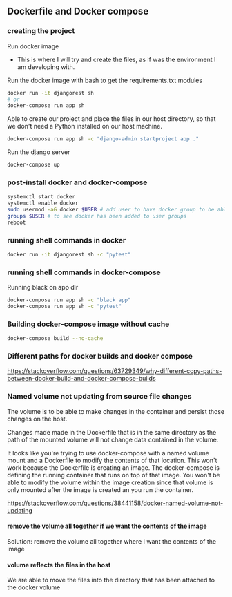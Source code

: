 ## Dockerfile and Docker compose

### creating the project
Run docker image
- This is where I will try and create the files, as if was the environment I am developing with.

Run the docker image with bash to get the requirements.txt modules

```bash
docker run -it djangorest sh
# or 
docker-compose run app sh
```

Able to create our project and place the files in our host directory, so that we don't need a Python installed on our host machine.
```bash
docker-compose run app sh -c "django-admin startproject app ."
```

Run the django server
```bash
docker-compose up
```

### post-install docker and docker-compose

```bash
systemctl start docker
systemctl enable docker
sudo usermod -aG docker $USER # add user to have docker group to be able to run docker commands
groups $USER # to see docker has been added to user groups
reboot
```

### running shell commands in docker

```bash
docker run -it djangorest sh -c "pytest"
```

### running shell commands in docker-compose
Running black on app dir

```bash
docker-compose run app sh -c "black app"
docker-compose run app sh -c "pytest"
```

### Building docker-compose image without cache

```bash
docker-compose build --no-cache
```
### Different paths for docker builds and docker compose
https://stackoverflow.com/questions/63729349/why-different-copy-paths-between-docker-build-and-docker-compose-builds

### Named volume not updating from source file changes

The volume is to be able to make changes in the container and persist those changes on the host.

Changes made made in the Dockerfile that is in the same directory as the path of the mounted volume will not change data contained in the volume.

It looks like you're trying to use docker-compose with a named volume mount and a Dockerfile to modify the contents of that location. This won't work because the Dockerfile is creating an image. The docker-compose is defining the running container that runs on top of that image. You won't be able to modify the volume within the image creation since that volume is only mounted after the image is created an you run the container.

https://stackoverflow.com/questions/38441158/docker-named-volume-not-updating

#### remove the volume all together if we want the contents of the image
Solution: remove the volume all together where I want the contents of the image

#### volume reflects the files in the host

We are able to move the files into the directory that has been attached to the docker volume

